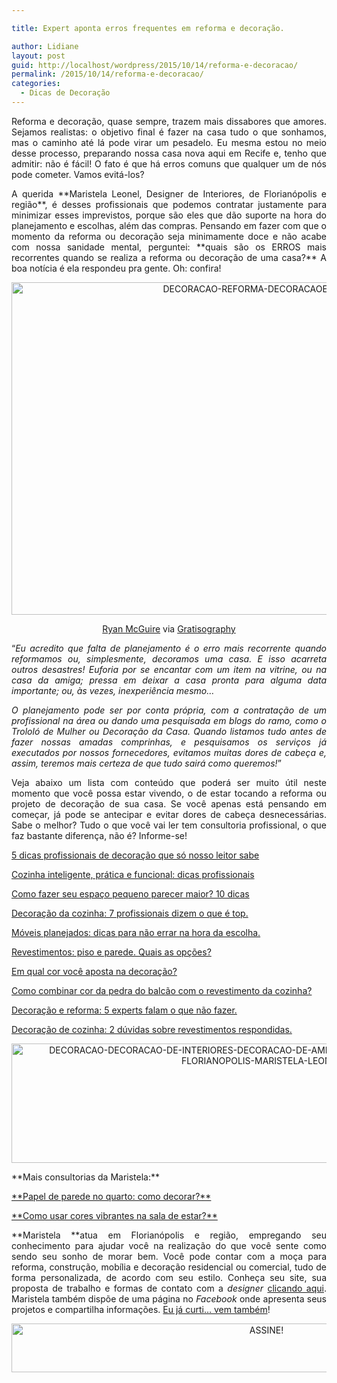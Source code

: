 ```yaml
---

title: Expert aponta erros frequentes em reforma e decoração.

author: Lidiane
layout: post
guid: http://localhost/wordpress/2015/10/14/reforma-e-decoracao/
permalink: /2015/10/14/reforma-e-decoracao/
categories:
  - Dicas de Decoração
---
```

<p align="justify">
  Reforma e decoração, quase sempre, trazem mais dissabores que amores. Sejamos realistas: o objetivo final é fazer na casa tudo o que sonhamos, mas o caminho até lá pode virar um pesadelo. Eu mesma estou no meio desse processo, preparando nossa casa nova aqui em Recife e, tenho que admitir: não é fácil! O fato é que há erros comuns que qualquer um de nós pode cometer. Vamos evitá-los?
</p>

<p align="justify">
  A querida **Maristela Leonel, Designer de Interiores, de Florianópolis e região**, é desses profissionais que podemos contratar justamente para minimizar esses imprevistos, porque são eles que dão suporte na hora do planejamento e escolhas, além das compras. Pensando em fazer com que o momento da reforma ou decoração seja minimamente doce e não acabe com nossa sanidade mental, perguntei: **quais são os ERROS mais recorrentes quando se realiza a reforma ou decoração de uma casa?** A boa notícia é ela respondeu pra gente. Oh: confira!
</p>

<p align="center">
  <a href="http://www.trololodemulher.com.br/blog/wp-content/uploads/2015/10/DECORACAO-REFORMA-DECORACAOEREFORMA.jpg"><img class="alignnone size-full wp-image-11569" src="http://www.trololodemulher.com.br/blog/wp-content/uploads/2015/10/DECORACAO-REFORMA-DECORACAOEREFORMA.jpg" alt="DECORACAO-REFORMA-DECORACAOEREFORMA" width="800" height="532" /></a>
</p>

<p align="center">
  <a href="http://www.laughandpee.com/" target="_blank">Ryan McGuire</a> via <a href="http://www.gratisography.com/#all" target="_blank">Gratisography</a>
</p>

<p align="justify">
  “<em>Eu acredito que falta de planejamento é o erro mais recorrente quando reformamos ou, simplesmente, decoramos uma casa. E isso acarreta outros desastres! Euforia por se encantar com um item na vitrine, ou na casa da amiga; pressa em deixar a casa pronta para alguma data importante; ou, às vezes, inexperiência mesmo&#8230;</em>
</p>

<p align="justify">
  <em>O planejamento pode ser por conta própria, com a contratação de um profissional na área ou dando uma pesquisada em blogs do ramo, como o Trololó de Mulher ou Decoração da Casa. Quando listamos tudo antes de fazer nossas amadas comprinhas, e pesquisamos os serviços já executados por nossos fornecedores, evitamos muitas dores de cabeça e, assim, teremos mais certeza de que tudo sairá como queremos!</em>”
</p>

<p align="justify">
  Veja abaixo um lista com conteúdo que poderá ser muito útil neste momento que você possa estar vivendo, o de estar tocando a reforma ou projeto de decoração de sua casa. Se você apenas está pensando em começar, já pode se antecipar e evitar dores de cabeça desnecessárias. Sabe o melhor? Tudo o que você vai ler tem consultoria profissional, o que faz bastante diferença, não é? Informe-se!
</p>

<p align="justify">
  <a href="http://www.decoracaodacasa.com/dicas-profissionais-decoracao/" target="_blank">5 dicas profissionais de decoração que só nosso leitor sabe</a>
</p>

<p align="justify">
  <a href="http://www.decoracaodacasa.com/cozinha-decoracao-dicas/" target="_blank">Cozinha inteligente, prática e funcional: dicas profissionais</a>
</p>

<p align="justify">
  <a href="http://www.decoracaodacasa.com/espaco-pequeno-decoracao/" target="_blank">Como fazer seu espaço pequeno parecer maior? 10 dicas</a>
</p>

<p align="justify">
  <a href="http://www.decoracaodacasa.com/decoracao-da-cozinha-2/" target="_blank">Decoração da cozinha: 7 profissionais dizem o que é top.</a>
</p>

<p align="justify">
  <a href="http://www.decoracaodacasa.com/moveis-planejados/" target="_blank">Móveis planejados: dicas para não errar na hora da escolha.</a>
</p>

<p align="justify">
  <a href="http://www.decoracaodacasa.com/revestimentos-piso-parede/" target="_blank">Revestimentos: piso e parede. Quais as opções?</a>
</p>

<p align="justify">
  <a href="http://www.decoracaodacasa.com/cor-decoracao/" target="_blank">Em qual cor você aposta na decoração?</a>
</p>

<p align="justify">
  <a href="http://www.decoracaodacasa.com/balcao-revestimento-cozinha/" target="_blank">Como combinar cor da pedra do balcão com o revestimento da cozinha?</a>
</p>

<p align="justify">
  <a href="http://www.trololodemulher.com.br/2014/02/18/decoracao-reforma-dicas/" target="_blank">Decoração e reforma: 5 experts falam o que não fazer.</a>
</p>

<p align="justify">
  <a href="http://www.trololodemulher.com.br/2011/07/25/decoracao-cozinha-revestimento/" target="_blank">Decoração de cozinha: 2 dúvidas sobre revestimentos respondidas.</a>
</p>

<p align="center">
  <a href="http://www.trololodemulher.com.br/blog/wp-content/uploads/2015/10/DECORACAO-DECORACAO-DE-INTERIORES-DECORACAO-DE-AMBIENTES-DESIGNER-DE-INTERIORES-FLORIANOPOLIS-MARISTELA-LEONEL.png"><img class="alignnone size-full wp-image-11568" src="http://www.trololodemulher.com.br/blog/wp-content/uploads/2015/10/DECORACAO-DECORACAO-DE-INTERIORES-DECORACAO-DE-AMBIENTES-DESIGNER-DE-INTERIORES-FLORIANOPOLIS-MARISTELA-LEONEL.png" alt="DECORACAO-DECORACAO-DE-INTERIORES-DECORACAO-DE-AMBIENTES-DESIGNER-DE-INTERIORES-FLORIANOPOLIS-MARISTELA-LEONEL" width="800" height="191" /></a>
</p>

<p align="justify">
  **Mais consultorias da Maristela:**
</p>

<p align="justify">
  <a href="http://www.decoracaodacasa.com/papel-de-parede-no-quarto/" target="_blank">**Papel de parede no quarto: como decorar?**</a>
</p>

<p align="justify">
  <a href="http://www.decoracaodacasa.com/cores-decoracao-sala-estar/" target="_blank">**Como usar cores vibrantes na sala de estar?**</a>
</p>

<p align="justify">
  **Maristela **atua em Florianópolis e região, empregando seu conhecimento para ajudar você na realização do que você sente como sendo seu sonho de morar bem. Você pode contar com a moça para reforma, construção, mobília e decoração residencial ou comercial, tudo de forma personalizada, de acordo com seu estilo. Conheça seu site, sua proposta de trabalho e formas de contato com a <em>designer</em> <a href="http://www.maristelaleonel.com.br/bem-vindo" target="_blank">clicando aqui</a>. Maristela também dispõe de uma página no <em>Facebook</em> onde apresenta seus projetos e compartilha informações. <a href="https://www.facebook.com/maristelaleoneldi/timeline" target="_blank">Eu já curti… vem também</a>!
</p>

<p align="center">
  <a href="http://feedburner.google.com/fb/a/mailverify?uri=blogBichaFemea&loc=en_US" target="_blank"><img class="alignnone size-full wp-image-10439" src="http://www.trololodemulher.com.br/blog/wp-content/uploads/2014/09/ASSINE.png" alt="ASSINE!" width="800" height="78" /></a>
</p>

<p align="justify">